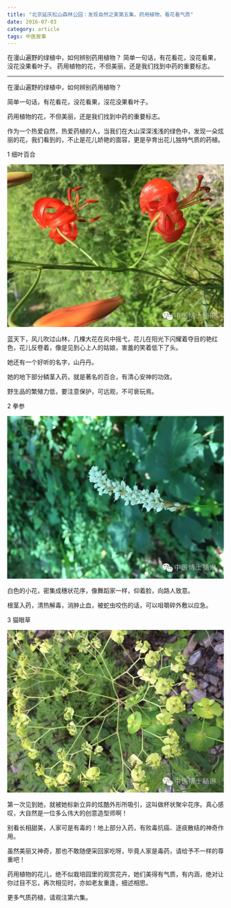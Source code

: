 ```yaml
---
title: "北京延庆松山森林公园：发现自然之美第五集，药用植物，看花看气质"
date: 2016-07-03
category: article
tags: 中医故事
---
```


在漫山遍野的绿植中，如何辨别药用植物？
简单一句话，有花看花，没花看果，沒花没果看叶子。
药用植物的花，不但美丽，还是我们找到中药的重要标志。

***

在漫山遍野的绿植中，如何辨别药用植物？

简单一句话，有花看花，没花看果，沒花没果看叶子。

药用植物的花，不但美丽，还是我们找到中药的重要标志。

作为一个热爱自然，热爱药植的人，当我们在大山深深浅浅的绿色中，发现一朵炫丽的花，我们看到的，不止是花儿娇艳的面容，更是孕育出花儿独特气质的药植。

1 细叶百合

![](/media/2016/07/03-01.jpg)

蓝天下，风儿吹过山林，几棵大花在风中摇弋，花儿在阳光下闪耀着夺目的艳红色，花儿反卷着，像是见到心上人的姑娘，害羞的笑着低下了头。

她还有一个好听的名字，山丹丹。

她的地下部分鳞茎入药，就是著名的百合，有清心安神的功效。

野生品的繁殖力低，要注意保护，可远观，不可亵玩焉。

2 拳参

![](/media/2016/07/03-02.jpg)

白色的小花，密集成穗状花序，像舞蹈家一样，仰着脸，向路人致意。

根茎入药，清热解毒，消肿止血，被蛇虫咬伤的话，可以咀嚼碎外敷以应急。

3 猫眼草

![](/media/2016/07/03-03.jpg)

第一次见到她，就被她标新立异的炫酷外形所吸引，这叫做杯状聚伞花序。真心感叹，大自然是一位多么伟大的创意造型师啊！

别看长相甜美，人家可是有毒的！地上部分入药，有败毒抗癌、逐痰散结的神奇作用。

虽然美丽又神奇，那也不敢随便采回家吃呀，毕竟人家是毒药，请给予不一样的尊重吧！

药用植物的花儿，绝不似栽培园里的观赏花卉，她们美得有气质，有内涵，绝对让你过目不忘，再次相见时，亦如老友重逢，细述相思。

更多气质药植，请观注第六集。